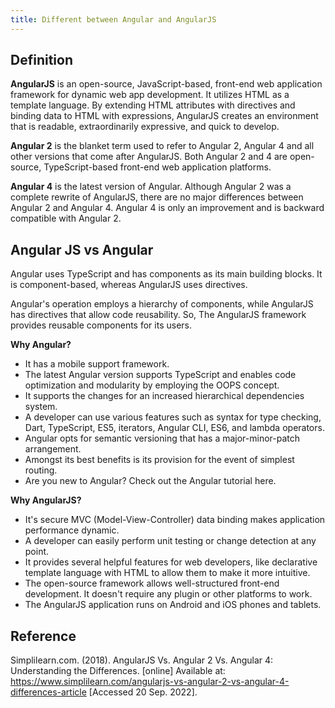 ```yaml
---
title: Different between Angular and AngularJS
---
```


## Definition

**AngularJS** is an open-source, JavaScript-based, front-end web application
framework for dynamic web app development. It utilizes HTML as a template
language. By extending HTML attributes with directives and binding data to HTML
with expressions, AngularJS creates an environment that is
readable, extraordinarily expressive, and quick to develop.

**Angular 2** is the blanket term used to refer to Angular 2, Angular 4 and
all other versions that come after AngularJS. Both Angular 2 and 4 are
open-source, TypeScript-based front-end web application platforms.

**Angular 4** is the latest version of Angular. Although Angular 2 was a
complete rewrite of AngularJS, there are no major differences between Angular
2 and Angular 4. Angular 4 is only an
improvement and is backward compatible with Angular 2.

## Angular JS vs Angular

Angular uses TypeScript and has components as its main building blocks. It is component-based,
whereas AngularJS uses directives.

Angular's operation employs a hierarchy of components, while AngularJS has
directives that allow code reusability. So, The AngularJS framework provides
reusable components for its users.

**Why Angular?**

- It has a mobile support framework.
- The latest Angular version supports TypeScript and enables code optimization
  and modularity by employing the OOPS concept.
- It supports the changes for an increased hierarchical dependencies system.
- A developer can use various features such as syntax for type checking, Dart,
  TypeScript, ES5, iterators, Angular CLI, ES6, and lambda operators.
- Angular opts for semantic versioning that has a major-minor-patch arrangement.
- Amongst its best benefits is its provision for the event of simplest routing.
- Are you new to Angular? Check out the Angular tutorial here.

**Why AngularJS?**

- It's secure MVC (Model-View-Controller) data binding makes application
  performance dynamic.
- A developer can easily perform unit testing or change detection at any point.
- It provides several helpful features for web developers, like declarative
  template language with HTML to allow them to make it more intuitive.
- The open-source framework allows well-structured front-end development. It
  doesn't require any plugin or other platforms to work.
- The AngularJS application runs on Android and iOS phones and tablets.

## Reference

Simplilearn.com. (2018). AngularJS Vs. Angular 2 Vs. Angular 4: Understanding
the Differences.
[online] Available at:
<https://www.simplilearn.com/angularjs-vs-angular-2-vs-angular-4-differences-article>
[Accessed 20 Sep. 2022].

